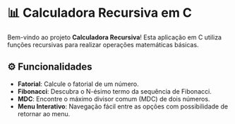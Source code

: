 # 📊 Calculadora Recursiva em C

Bem-vindo ao projeto **Calculadora Recursiva**! Esta aplicação em C utiliza funções recursivas para realizar operações matemáticas básicas. 

## ⚙️ Funcionalidades

- **Fatorial**: Calcule o fatorial de um número.
- **Fibonacci**: Descubra o N-ésimo termo da sequência de Fibonacci.
- **MDC**: Encontre o máximo divisor comum (MDC) de dois números.
- **Menu Interativo**: Navegação fácil entre as opções com possibilidade de retornar ao menu.

